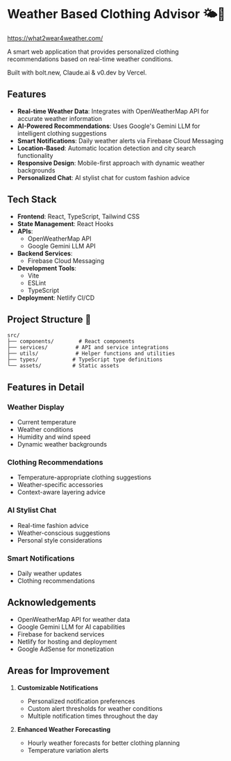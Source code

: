 # Weather Based Clothing Advisor 🌤️👔

https://what2wear4weather.com/

A smart web application that provides personalized clothing recommendations based on real-time weather conditions.

Built with bolt.new, Claude.ai & v0.dev by Vercel.

## Features

- **Real-time Weather Data**: Integrates with OpenWeatherMap API for accurate weather information
- **AI-Powered Recommendations**: Uses Google's Gemini LLM for intelligent clothing suggestions
- **Smart Notifications**: Daily weather alerts via Firebase Cloud Messaging
- **Location-Based**: Automatic location detection and city search functionality
- **Responsive Design**: Mobile-first approach with dynamic weather backgrounds
- **Personalized Chat**: AI stylist chat for custom fashion advice

## Tech Stack

- **Frontend**: React, TypeScript, Tailwind CSS
- **State Management**: React Hooks
- **APIs**: 
  - OpenWeatherMap API
  - Google Gemini LLM API
- **Backend Services**: 
  - Firebase Cloud Messaging
- **Development Tools**:
  - Vite
  - ESLint
  - TypeScript
- **Deployment**: Netlify CI/CD

## Project Structure 📁

```
src/
├── components/        # React components
├── services/         # API and service integrations
├── utils/            # Helper functions and utilities
├── types/           # TypeScript type definitions
└── assets/          # Static assets
```

## Features in Detail

### Weather Display
- Current temperature
- Weather conditions
- Humidity and wind speed
- Dynamic weather backgrounds

### Clothing Recommendations
- Temperature-appropriate clothing suggestions
- Weather-specific accessories
- Context-aware layering advice

### AI Stylist Chat
- Real-time fashion advice
- Weather-conscious suggestions
- Personal style considerations

### Smart Notifications
- Daily weather updates
- Clothing recommendations

## Acknowledgements

- OpenWeatherMap API for weather data
- Google Gemini LLM for AI capabilities
- Firebase for backend services
- Netlify for hosting and deployment
- Google AdSense for monetization

## Areas for Improvement

1. **Customizable Notifications**
   - Personalized notification preferences
   - Custom alert thresholds for weather conditions
   - Multiple notification times throughout the day

2. **Enhanced Weather Forecasting**
   - Hourly weather forecasts for better clothing planning
   - Temperature variation alerts
